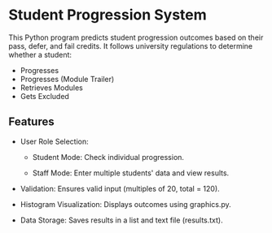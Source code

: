 # Student Progression System 
This Python program predicts student progression outcomes based on their pass, defer, and fail credits. It follows university regulations to determine whether a student:

- Progresses
- Progresses (Module Trailer)
- Retrieves Modules
- Gets Excluded

## Features
- User Role Selection:

  - Student Mode: Check individual progression.

  - Staff Mode: Enter multiple students' data and view results.

- Validation: Ensures valid input (multiples of 20, total = 120).

- Histogram Visualization: Displays outcomes using graphics.py.

- Data Storage: Saves results in a list and text file (results.txt).
